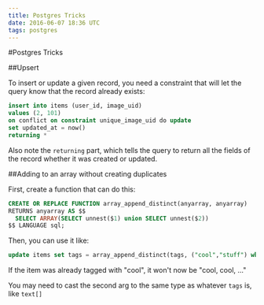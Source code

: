 ```yaml
---
title: Postgres Tricks
date: 2016-06-07 18:36 UTC
tags: postgres
---
```


#Postgres Tricks

##Upsert

To insert or update a given record, you need a constraint that will let the query know that the record already exists:

```sql
insert into items (user_id, image_uid)
values (2, 101)
on conflict on constraint unique_image_uid do update
set updated_at = now()
returning *
```

Also note the `returning` part, which tells the query to return all the fields of the record whether it was created or updated.

##Adding to an array without creating duplicates

First, create a function that can do this:

```sql
CREATE OR REPLACE FUNCTION array_append_distinct(anyarray, anyarray)
RETURNS anyarray AS $$
  SELECT ARRAY(SELECT unnest($1) union SELECT unnest($2))
$$ LANGUAGE sql;
```

Then, you can use it like:

```sql
update items set tags = array_append_distinct(tags, ("cool","stuff") where id = 2;
```

If the item was already tagged with "cool", it won't now be "cool, cool, ..."

You may need to cast the second arg to the same type as whatever `tags` is, like `text[]`
